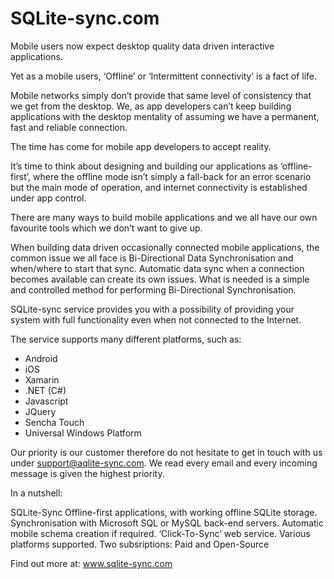 SQLite-sync.com
===============

Mobile users now expect desktop quality data driven interactive applications.
 
Yet as a mobile users, ‘Offline’ or ‘Intermittent connectivity’ is a fact of life.
 
Mobile networks simply don’t provide that same level of consistency that we get from the desktop. We, as app developers can’t keep building applications with the desktop mentality of assuming we have a permanent, fast and reliable connection.
 
The time has come for mobile app developers to accept reality.
 
It’s time to think about designing and building our applications as ‘offline-first’, where the offline mode isn’t simply a fall-back for an error scenario but the main mode of operation, and internet connectivity is established under app control.
 
There are many ways to build mobile applications and we all have our own favourite tools which we don’t want to give up.
 
When building data driven occasionally connected mobile applications, the common issue we all face is Bi-Directional Data Synchronisation and when/where to start that sync. Automatic data sync when a connection becomes available can create its own issues. What is needed is a simple and controlled method for performing Bi-Directional Synchronisation.

SQLite-sync service provides you with a possibility of providing your system with full functionality even when not connected to the Internet.

The service supports many different platforms, such as:

- Android
- iOS
- Xamarin
- .NET (C#)
- Javascript
- JQuery
- Sencha Touch
- Universal Windows Platform

Our priority is our customer therefore do not hesitate to get in touch with us under support@aqlite-sync.com. We read every email and every incoming message is given the highest priority. 

In a nutshell:

SQLite-Sync
Offline-first applications, with working offline SQLite storage.
Synchronisation with Microsoft SQL or MySQL back-end servers.
Automatic mobile schema creation if required.
‘Click-To-Sync’ web service.
Various platforms supported.
Two subsriptions: Paid and Open-Source

Find out more at: www.sqlite-sync.com

